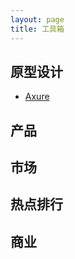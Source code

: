 ```yaml
---
layout: page
title: 工具箱
---
```


## 原型设计
- [Axure](https://www.axure.com)

## 产品

## 市场

## 热点排行

## 商业
